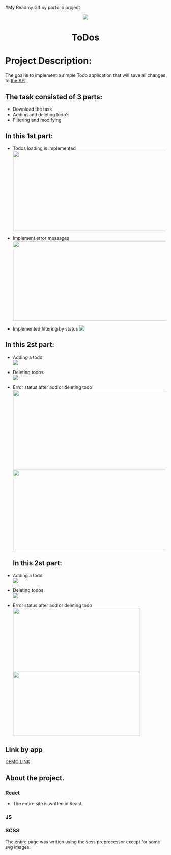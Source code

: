 #My Readmy
Gif by porfolio project
<p align="center">
  <img src="https://github.com/Galers/Gif-Galers/blob/main/Main_logo.jpg">
</p>
<h1 align="center">ToDos</h1>

# Project Description:

The goal is to implement a simple Todo application that will save all changes to [the API](https://mate-academy.github.io/fe-students-api/).

## The task consisted of 3 parts:

- Download the task
- Adding and deleting todo's
- Filtering and modifying

## In this 1st part:

- Todos loading is implemented<br>
  <img width="500" height="250" src="https://github.com/Galers/Gif-Galers/blob/main/Load_Todos.jpg">

- Implement error messages<br>
  <img width="500" height="250" src="https://github.com/Galers/Gif-Galers/blob/main/Eror%20load%20todos.jpg">

- Implemented filtering by status
  <img src="https://github.com/Galers/Gif-Galers/blob/main/Filter.gif">

## In this 2st part:

- Adding a todo<br>
  <img src="https://github.com/Galers/Gif-Galers/blob/main/Add_todos.gif">

- Deleting todos<br>
  <img src="https://github.com/Galers/Gif-Galers/blob/main/Delete_todos.gif">

- Error status after add or deleting todo<br>
  <img width="500" height="250" src="https://github.com/Galers/Gif-Galers/blob/main/Error_add.jpg">
  <img width="500" height="250" src="https://github.com/Galers/Gif-Galers/blob/main/Error_delete.jpg">

  ## In this 2st part:

- Adding a todo<br>
  <img src="https://github.com/Galers/Gif-Galers/blob/main/Add_todos.gif">

- Deleting todos<br>
  <img src="https://github.com/Galers/Gif-Galers/blob/main/Delete_todos.gif">

- Error status after add or deleting todo<br>
  <img width="400" height="200" src="https://github.com/Galers/Gif-Galers/blob/main/Error_add.jpg">
  <img width="400" height="200" src="https://github.com/Galers/Gif-Galers/blob/main/Error_delete.jpg">

## Link by app

[DEMO LINK](https://galers.github.io/portfolio-Todo-API/)

## About the project.

### React

- The entire site is written in React.

### JS

### SCSS

The entire page was written using the scss preprocessor except for some svg images.

